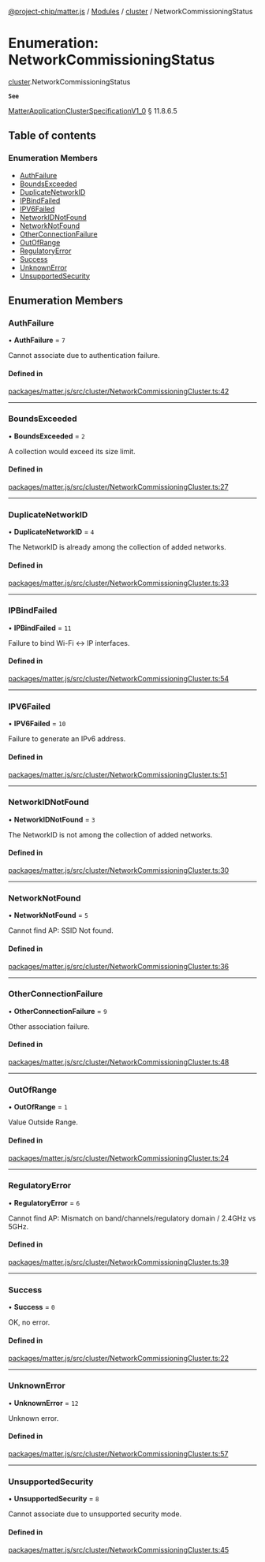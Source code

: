 [@project-chip/matter.js](../README.md) / [Modules](../modules.md) / [cluster](../modules/cluster.md) / NetworkCommissioningStatus

# Enumeration: NetworkCommissioningStatus

[cluster](../modules/cluster.md).NetworkCommissioningStatus

**`See`**

[MatterApplicationClusterSpecificationV1_0](../interfaces/spec.MatterApplicationClusterSpecificationV1_0.md) § 11.8.6.5

## Table of contents

### Enumeration Members

- [AuthFailure](cluster.NetworkCommissioningStatus.md#authfailure)
- [BoundsExceeded](cluster.NetworkCommissioningStatus.md#boundsexceeded)
- [DuplicateNetworkID](cluster.NetworkCommissioningStatus.md#duplicatenetworkid)
- [IPBindFailed](cluster.NetworkCommissioningStatus.md#ipbindfailed)
- [IPV6Failed](cluster.NetworkCommissioningStatus.md#ipv6failed)
- [NetworkIDNotFound](cluster.NetworkCommissioningStatus.md#networkidnotfound)
- [NetworkNotFound](cluster.NetworkCommissioningStatus.md#networknotfound)
- [OtherConnectionFailure](cluster.NetworkCommissioningStatus.md#otherconnectionfailure)
- [OutOfRange](cluster.NetworkCommissioningStatus.md#outofrange)
- [RegulatoryError](cluster.NetworkCommissioningStatus.md#regulatoryerror)
- [Success](cluster.NetworkCommissioningStatus.md#success)
- [UnknownError](cluster.NetworkCommissioningStatus.md#unknownerror)
- [UnsupportedSecurity](cluster.NetworkCommissioningStatus.md#unsupportedsecurity)

## Enumeration Members

### AuthFailure

• **AuthFailure** = ``7``

Cannot associate due to authentication failure.

#### Defined in

[packages/matter.js/src/cluster/NetworkCommissioningCluster.ts:42](https://github.com/project-chip/matter.js/blob/5bdbf8d/packages/matter.js/src/cluster/NetworkCommissioningCluster.ts#L42)

___

### BoundsExceeded

• **BoundsExceeded** = ``2``

A collection would exceed its size limit.

#### Defined in

[packages/matter.js/src/cluster/NetworkCommissioningCluster.ts:27](https://github.com/project-chip/matter.js/blob/5bdbf8d/packages/matter.js/src/cluster/NetworkCommissioningCluster.ts#L27)

___

### DuplicateNetworkID

• **DuplicateNetworkID** = ``4``

The NetworkID is already among the collection of added networks.

#### Defined in

[packages/matter.js/src/cluster/NetworkCommissioningCluster.ts:33](https://github.com/project-chip/matter.js/blob/5bdbf8d/packages/matter.js/src/cluster/NetworkCommissioningCluster.ts#L33)

___

### IPBindFailed

• **IPBindFailed** = ``11``

Failure to bind Wi-Fi <-> IP interfaces.

#### Defined in

[packages/matter.js/src/cluster/NetworkCommissioningCluster.ts:54](https://github.com/project-chip/matter.js/blob/5bdbf8d/packages/matter.js/src/cluster/NetworkCommissioningCluster.ts#L54)

___

### IPV6Failed

• **IPV6Failed** = ``10``

Failure to generate an IPv6 address.

#### Defined in

[packages/matter.js/src/cluster/NetworkCommissioningCluster.ts:51](https://github.com/project-chip/matter.js/blob/5bdbf8d/packages/matter.js/src/cluster/NetworkCommissioningCluster.ts#L51)

___

### NetworkIDNotFound

• **NetworkIDNotFound** = ``3``

The NetworkID is not among the collection of added networks.

#### Defined in

[packages/matter.js/src/cluster/NetworkCommissioningCluster.ts:30](https://github.com/project-chip/matter.js/blob/5bdbf8d/packages/matter.js/src/cluster/NetworkCommissioningCluster.ts#L30)

___

### NetworkNotFound

• **NetworkNotFound** = ``5``

Cannot find AP: SSID Not found.

#### Defined in

[packages/matter.js/src/cluster/NetworkCommissioningCluster.ts:36](https://github.com/project-chip/matter.js/blob/5bdbf8d/packages/matter.js/src/cluster/NetworkCommissioningCluster.ts#L36)

___

### OtherConnectionFailure

• **OtherConnectionFailure** = ``9``

Other association failure.

#### Defined in

[packages/matter.js/src/cluster/NetworkCommissioningCluster.ts:48](https://github.com/project-chip/matter.js/blob/5bdbf8d/packages/matter.js/src/cluster/NetworkCommissioningCluster.ts#L48)

___

### OutOfRange

• **OutOfRange** = ``1``

Value Outside Range.

#### Defined in

[packages/matter.js/src/cluster/NetworkCommissioningCluster.ts:24](https://github.com/project-chip/matter.js/blob/5bdbf8d/packages/matter.js/src/cluster/NetworkCommissioningCluster.ts#L24)

___

### RegulatoryError

• **RegulatoryError** = ``6``

Cannot find AP: Mismatch on band/channels/regulatory domain / 2.4GHz vs 5GHz.

#### Defined in

[packages/matter.js/src/cluster/NetworkCommissioningCluster.ts:39](https://github.com/project-chip/matter.js/blob/5bdbf8d/packages/matter.js/src/cluster/NetworkCommissioningCluster.ts#L39)

___

### Success

• **Success** = ``0``

OK, no error.

#### Defined in

[packages/matter.js/src/cluster/NetworkCommissioningCluster.ts:22](https://github.com/project-chip/matter.js/blob/5bdbf8d/packages/matter.js/src/cluster/NetworkCommissioningCluster.ts#L22)

___

### UnknownError

• **UnknownError** = ``12``

Unknown error.

#### Defined in

[packages/matter.js/src/cluster/NetworkCommissioningCluster.ts:57](https://github.com/project-chip/matter.js/blob/5bdbf8d/packages/matter.js/src/cluster/NetworkCommissioningCluster.ts#L57)

___

### UnsupportedSecurity

• **UnsupportedSecurity** = ``8``

Cannot associate due to unsupported security mode.

#### Defined in

[packages/matter.js/src/cluster/NetworkCommissioningCluster.ts:45](https://github.com/project-chip/matter.js/blob/5bdbf8d/packages/matter.js/src/cluster/NetworkCommissioningCluster.ts#L45)
